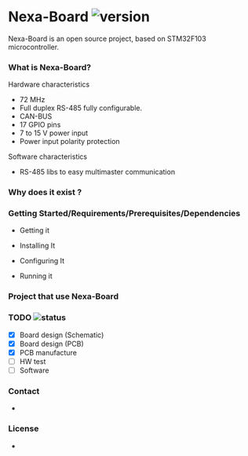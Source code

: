 # Nexa-Board ![version](https://img.shields.io/badge/Version-1.0-brightgreen.svg)

Nexa-Board is an open source project, based on STM32F103 microcontroller.

### What is Nexa-Board?

Hardware characteristics
-	72 MHz
-	Full duplex RS-485 fully configurable.
- CAN-BUS
-	17 GPIO pins
- 7 to 15 V power input
-	Power input polarity protection

Software characteristics
- RS-485 libs to easy multimaster communication

### Why does it exist ?


### Getting Started/Requirements/Prerequisites/Dependencies
- Getting it

- Installing It

- Configuring It

- Running it

### Project that use Nexa-Board


### TODO ![status](https://img.shields.io/badge/Status-HW--Test-orange.svg)
- [x] Board design (Schematic)
- [x] Board design (PCB)
- [x] PCB manufacture
- [ ] HW test
- [ ] Software

### Contact
- 

### License
-
